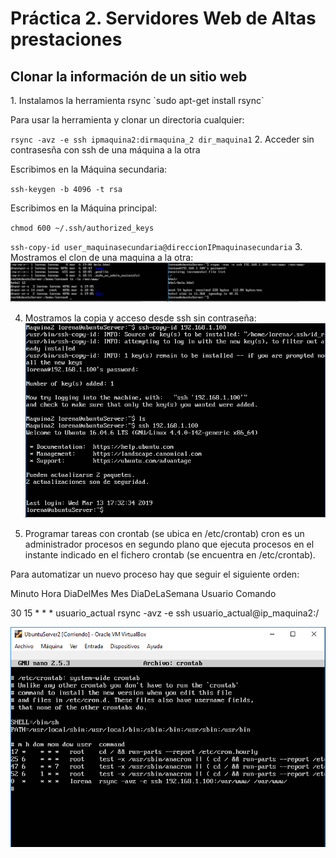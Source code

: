 <H1>Práctica 2. Servidores Web de Altas prestaciones</H1>
<H2>Clonar la información de un sitio web</H2>
1. Instalamos la herramienta rsync
  `sudo apt-get install rsync`
  
 Para usar la herramienta y clonar un directoria cualquier: 
 
   `rsync -avz -e ssh ipmaquina2:dirmaquina_2 dir_maquina1`
2. Acceder sin contrasesña con ssh de una máquina a la otra

Escribimos en la Máquina secundaria:

  `ssh-keygen -b 4096 -t rsa`
  
Escribimos en la Máquina principal:

  `chmod 600 ~/.ssh/authorized_keys`
  
  `ssh-copy-id user_maquinasecundaria@direccionIPmaquinasecundaria`
3. Mostramos el clon de una maquina a la otra:
 ![img](https://github.com/lorcaspal/SWAP1819/blob/master/practica2/images/ClonM1.PNG)
 
4. Mostramos la copia y acceso desde ssh sin contraseña:
 ![img](https://github.com/lorcaspal/SWAP1819/blob/master/practica2/images/copiaYaccesoSinClaveM1.PNG)
 
5. Programar tareas con crontab (se ubica en /etc/crontab) cron es un administrador procesos en segundo plano que ejecuta procesos en el instante indicado en el fichero crontab (se encuentra en /etc/crontab).

  Para automatizar un nuevo proceso hay que seguir el siguiente orden:

  Minuto Hora DiaDelMes Mes DiaDeLaSemana Usuario Comando

  30 15 * * * usuario_actual rsync -avz -e ssh usuario_actual@ip_maquina2:/

![img](https://github.com/lorcaspal/SWAP1819/blob/master/practica2/images/Crontab.PNG)
